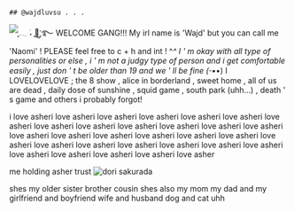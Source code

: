                                                                                ## @wajdluvsu . . .

![ִֶָ𓂃 ࣪˖ ִֶָ🐇་༘࿐](https://github.com/user-attachments/assets/cb631a08-cf49-43f9-898f-26f28b28d96d)
WELCOME GANG!!! My irl name is 'Wajd' but you can call me 'Naomi' ! PLEASE feel free to c + h and int ! ^_^
I ' m okay with all type of personalities or else , i ' m not a judgy type of person and i get comfortable easily , just don ' t be older than 19 and we ' ll be fine (ᵕ•_•)
I LOVELOVELOVE ; the 8 show , alice in borderland , sweet home , all of us are dead , daily dose of sunshine , squid game , south park (uhh...) , death ' s game and others i probably forgot!

i love asheri love asheri love asheri love asheri love asheri love asheri love asheri love asheri love asheri love asheri love asheri love asheri love asheri love asheri love asheri love asheri love asheri love asheri love asheri love asheri love asheri love asheri love asheri love asheri love asheri love asheri love asheri love asheri love asheri love asheri love asher

me holding asher trust
![dori sakurada](https://github.com/user-attachments/assets/ec5305d2-25f5-4b94-8d57-416fd3484ae4)

shes my older sister brother cousin shes also my mom my dad and my girlfriend and boyfriend wife and husband dog and cat uhh
